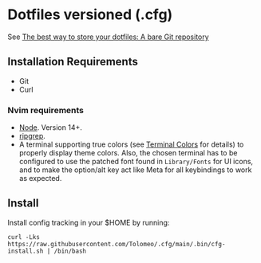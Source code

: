 # Dotfiles versioned (.cfg)

See [The best way to store your dotfiles: A bare Git repository](https://www.atlassian.com/git/tutorials/dotfiles)

## Installation Requirements

- Git
- Curl

### Nvim requirements

- [Node](https://nodejs.org/en/). Version 14+.
- [ripgrep](https://github.com/BurntSushi/ripgrep).
- A terminal supporting true colors (see [Terminal Colors](https://gist.github.com/XVilka/8346728) for details) to properly display theme colors.
Also, the chosen terminal has to be configured to use the patched font found in `Library/Fonts` for UI icons, and to make the option/alt key act like Meta for all keybindings to work as expected.


## Install

Install config tracking in your $HOME by running:

    curl -Lks https://raw.githubusercontent.com/Tolomeo/.cfg/main/.bin/cfg-install.sh | /bin/bash
